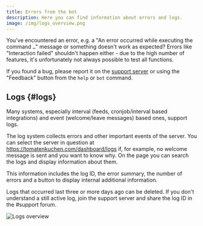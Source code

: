 ```yaml
---
title: Errors from the bot
description: Here you can find information about errors and logs.
image: /img/logs_overview.png
---
```


You've encountered an error, e.g. a "An error occurred while executing the command `…`" message or something doesn't work as expected?
Errors like "Interaction failed" shouldn't happen either - due to the high number of features, it's unfortunately not always possible to test all functions.

If you found a bug, please report it on the [support server](https://tomatenkuchen.com/discord) or using the "Feedback" button from the `help` or `bot` command.

## Logs {#logs}

Many systems, especially interval (feeds, cronjob/interval based integrations) and event (welcome/leave messages) based ones, support logs.

The log system collects errors and other important events of the server. You can select the server in question at https://tomatenkuchen.com/dashboard/logs if, for example, no welcome message is sent and you want to know why. On the page you can search the logs and display information about them.

This information includes the log ID, the error summary, the number of errors and a button to display internal additional information.

Logs that occurred last three or more days ago can be deleted. If you don't understand a still active log, join the support server and share the log ID in the #support forum.

![Logs overview](/img/logs_overview.png)
